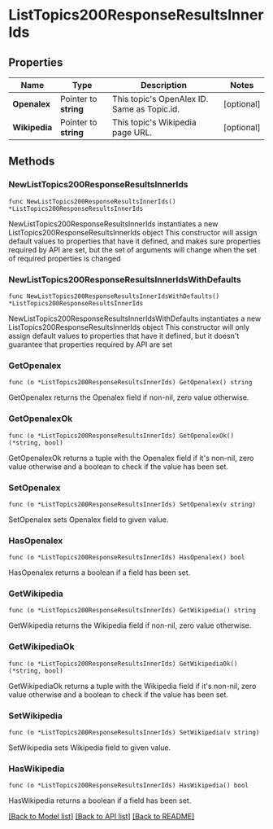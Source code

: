 # ListTopics200ResponseResultsInnerIds

## Properties

Name | Type | Description | Notes
------------ | ------------- | ------------- | -------------
**Openalex** | Pointer to **string** | This topic&#39;s OpenAlex ID. Same as Topic.id. | [optional] 
**Wikipedia** | Pointer to **string** | This topic&#39;s Wikipedia page URL. | [optional] 

## Methods

### NewListTopics200ResponseResultsInnerIds

`func NewListTopics200ResponseResultsInnerIds() *ListTopics200ResponseResultsInnerIds`

NewListTopics200ResponseResultsInnerIds instantiates a new ListTopics200ResponseResultsInnerIds object
This constructor will assign default values to properties that have it defined,
and makes sure properties required by API are set, but the set of arguments
will change when the set of required properties is changed

### NewListTopics200ResponseResultsInnerIdsWithDefaults

`func NewListTopics200ResponseResultsInnerIdsWithDefaults() *ListTopics200ResponseResultsInnerIds`

NewListTopics200ResponseResultsInnerIdsWithDefaults instantiates a new ListTopics200ResponseResultsInnerIds object
This constructor will only assign default values to properties that have it defined,
but it doesn't guarantee that properties required by API are set

### GetOpenalex

`func (o *ListTopics200ResponseResultsInnerIds) GetOpenalex() string`

GetOpenalex returns the Openalex field if non-nil, zero value otherwise.

### GetOpenalexOk

`func (o *ListTopics200ResponseResultsInnerIds) GetOpenalexOk() (*string, bool)`

GetOpenalexOk returns a tuple with the Openalex field if it's non-nil, zero value otherwise
and a boolean to check if the value has been set.

### SetOpenalex

`func (o *ListTopics200ResponseResultsInnerIds) SetOpenalex(v string)`

SetOpenalex sets Openalex field to given value.

### HasOpenalex

`func (o *ListTopics200ResponseResultsInnerIds) HasOpenalex() bool`

HasOpenalex returns a boolean if a field has been set.

### GetWikipedia

`func (o *ListTopics200ResponseResultsInnerIds) GetWikipedia() string`

GetWikipedia returns the Wikipedia field if non-nil, zero value otherwise.

### GetWikipediaOk

`func (o *ListTopics200ResponseResultsInnerIds) GetWikipediaOk() (*string, bool)`

GetWikipediaOk returns a tuple with the Wikipedia field if it's non-nil, zero value otherwise
and a boolean to check if the value has been set.

### SetWikipedia

`func (o *ListTopics200ResponseResultsInnerIds) SetWikipedia(v string)`

SetWikipedia sets Wikipedia field to given value.

### HasWikipedia

`func (o *ListTopics200ResponseResultsInnerIds) HasWikipedia() bool`

HasWikipedia returns a boolean if a field has been set.


[[Back to Model list]](../README.md#documentation-for-models) [[Back to API list]](../README.md#documentation-for-api-endpoints) [[Back to README]](../README.md)


